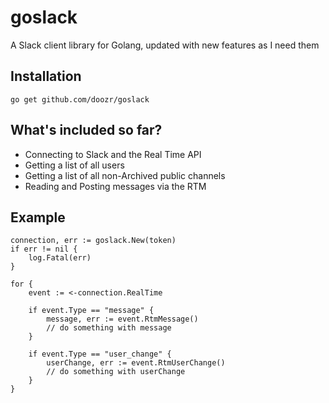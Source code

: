 # goslack
A Slack client library for Golang, updated with new features as I need them

## Installation

    go get github.com/doozr/goslack

## What's included so far?

* Connecting to Slack and the Real Time API
* Getting a list of all users
* Getting a list of all non-Archived public channels
* Reading and Posting messages via the RTM

## Example

    connection, err := goslack.New(token)
    if err != nil {
        log.Fatal(err)
    }

    for {
        event := <-connection.RealTime

        if event.Type == "message" {
            message, err := event.RtmMessage()
            // do something with message
        }

        if event.Type == "user_change" {
            userChange, err := event.RtmUserChange()
            // do something with userChange
        }
    }
